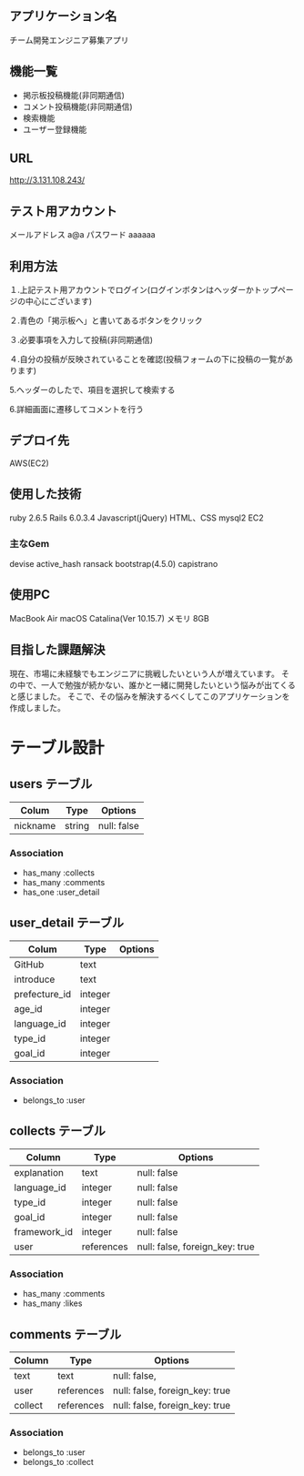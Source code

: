 ## アプリケーション名 
チーム開発エンジニア募集アプリ

## 機能一覧
- 掲示板投稿機能(非同期通信)
- コメント投稿機能(非同期通信)
- 検索機能
- ユーザー登録機能

## URL
http://3.131.108.243/


## テスト用アカウント
メールアドレス  a@a  パスワード  aaaaaa

## 利用方法

１.上記テスト用アカウントでログイン(ログインボタンはヘッダーかトップページの中心にございます)

２.青色の「掲示板へ」と書いてあるボタンをクリック

３.必要事項を入力して投稿(非同期通信)

４.自分の投稿が反映されていることを確認(投稿フォームの下に投稿の一覧があります)

5.ヘッダーのしたで、項目を選択して検索する

6.詳細画面に遷移してコメントを行う

## デプロイ先
AWS(EC2)

## 使用した技術
ruby 2.6.5  Rails 6.0.3.4  Javascript(jQuery)  HTML、CSS  mysql2  EC2
### 主なGem
devise  active_hash  ransack  bootstrap(4.5.0)  capistrano  
## 使用PC
MacBook Air  macOS Catalina(Ver 10.15.7)  メモリ 8GB


## 目指した課題解決	
現在、市場に未経験でもエンジニアに挑戦したいという人が増えています。
その中で、一人で勉強が続かない、誰かと一緒に開発したいという悩みが出てくると感じました。
そこで、その悩みを解決するべくしてこのアプリケーションを作成しました。

# テーブル設計

## users テーブル
| Colum             | Type    | Options                   |
| --------          | ------  | ----------                |
| nickname          | string  | null: false               |

### Association

- has_many :collects
- has_many :comments
- has_one :user_detail

## user_detail テーブル
| Colum             | Type    | Options                   |
| --------          | ------  | ----------                |
| GitHub            | text    |                           |
| introduce         | text    |                           |
| prefecture_id     | integer |                           |
| age_id            | integer |                           |
| language_id       | integer |                           |
| type_id           | integer |                           |
| goal_id           | integer |                           |

### Association

- belongs_to :user

## collects テーブル

| Column          | Type      | Options                        |
| ------          | ------    | -----------                    |
| explanation     | text      | null: false                    |
| language_id     | integer   | null: false                    |
| type_id         | integer   | null: false                    |
| goal_id         | integer   | null: false                    |
| framework_id    | integer   | null: false                    |
| user            | references| null: false, foreign_key: true |

### Association

- has_many :comments
- has_many :likes


## comments テーブル

| Column           | Type       | Options                        |
| -------          | ---------- | ------------------------------ |
| text             | text       | null: false,                   |
| user             | references | null: false, foreign_key: true |
| collect          | references | null: false, foreign_key: true |
### Association

- belongs_to :user
- belongs_to :collect